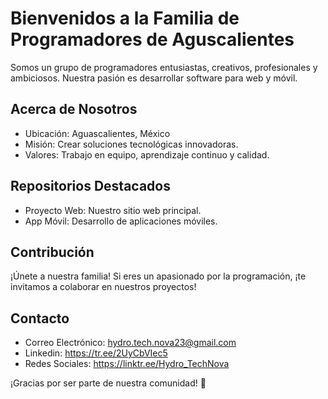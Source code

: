 # Bienvenidos a la Familia de Programadores de Aguscalientes

Somos un grupo de programadores entusiastas, creativos, profesionales y ambiciosos. Nuestra pasión es desarrollar software para web y móvil.

## Acerca de Nosotros

- Ubicación: Aguascalientes, México
- Misión: Crear soluciones tecnológicas innovadoras.
- Valores: Trabajo en equipo, aprendizaje continuo y calidad.

## Repositorios Destacados

- Proyecto Web: Nuestro sitio web principal.
- App Móvil: Desarrollo de aplicaciones móviles.

## Contribución

¡Únete a nuestra familia! Si eres un apasionado por la programación, ¡te invitamos a colaborar en nuestros proyectos!

## Contacto

- Correo Electrónico: hydro.tech.nova23@gmail.com
- Linkedin: https://tr.ee/2UyCbVIec5
- Redes Sociales: https://linktr.ee/Hydro_TechNova

¡Gracias por ser parte de nuestra comunidad! 🚀
